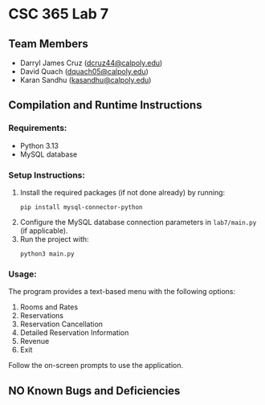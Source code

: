 # CSC 365 Lab 7

## Team Members
- Darryl James Cruz (dcruz44@calpoly.edu)
- David Quach (dquach05@calpoly.edu)
- Karan Sandhu (kasandhu@calpoly.edu)

## Compilation and Runtime Instructions

### Requirements:
- Python 3.13
- MySQL database

### Setup Instructions:
1. Install the required packages (if not done already) by running:
   ```
   pip install mysql-connector-python
   ```
2. Configure the MySQL database connection parameters in `lab7/main.py` (if applicable).
3. Run the project with:
   ```
   python3 main.py
   ```

### Usage:
The program provides a text-based menu with the following options:
1. Rooms and Rates
2. Reservations
3. Reservation Cancellation
4. Detailed Reservation Information
5. Revenue
6. Exit

Follow the on-screen prompts to use the application.

## NO Known Bugs and Deficiencies
